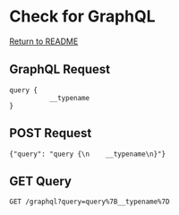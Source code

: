 # Check for GraphQL
[Return to README](https://github.com/chxsec/GraphQL/blob/main/README.md)
## GraphQL Request
```
query {
          __typename
}
```
## POST Request
```
{"query": "query {\n    __typename\n}"}
```
## GET Query
```
GET /graphql?query=query%7B__typename%7D
```
